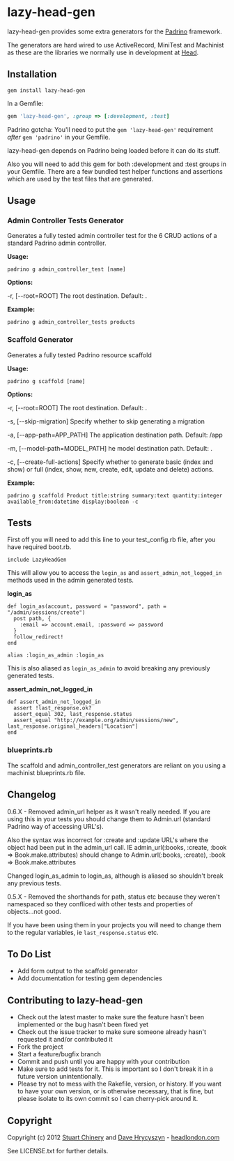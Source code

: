 # lazy-head-gen

lazy-head-gen provides some extra generators for the [Padrino](https://github.com/padrino/padrino-framework) framework.

The generators are hard wired to use ActiveRecord, MiniTest and Machinist as these are the libraries we normally use in development at [Head](http://www.headlondon.com).

## Installation

```
gem install lazy-head-gen
```

In a Gemfile:

```ruby
gem 'lazy-head-gen', :group => [:development, :test]
```

Padrino gotcha: You'll need to put the `gem 'lazy-head-gen'` requirement *after* `gem 'padrino'` in your Gemfile.

lazy-head-gen depends on Padrino being loaded before it can do its stuff.

Also you will need to add this gem for both :development and :test groups in your Gemfile. There are a few bundled test helper functions and assertions which are used by the test files that are generated.

## Usage

### Admin Controller Tests Generator

Generates a fully tested admin controller test for the 6 CRUD actions of a standard Padrino admin controller.

**Usage:**

```
padrino g admin_controller_test [name]
```

**Options:**

-r, [--root=ROOT] The root destination. Default: .

**Example:**

```
padrino g admin_controller_tests products
```

### Scaffold Generator

Generates a fully tested Padrino resource scaffold

**Usage:**

```
padrino g scaffold [name]
```

**Options:**

-r, [--root=ROOT] The root destination. Default: .

-s, [--skip-migration] Specify whether to skip generating a migration

-a, [--app-path=APP_PATH] The application destination path. Default: /app

-m, [--model-path=MODEL_PATH] he model destination path. Default: .

-c, [--create-full-actions] Specify whether to generate basic (index and show) or full (index, show, new, create, edit, update and delete) actions.

**Example:**

```
padrino g scaffold Product title:string summary:text quantity:integer available_from:datetime display:boolean -c
```

## Tests

First off you will need to add this line to your test_config.rb file, after you have required boot.rb.

```
include LazyHeadGen
```

This will allow you to access the `login_as` and `assert_admin_not_logged_in` methods used in the admin generated tests.

__login_as__

```
def login_as(account, password = "password", path = "/admin/sessions/create")
  post path, {
    :email => account.email, :password => password
  }
  follow_redirect!
end

alias :login_as_admin :login_as
```

This is also aliased as `login_as_admin` to avoid breaking any previously generated tests.

__assert_admin_not_logged_in__

```
def assert_admin_not_logged_in
  assert !last_response.ok?
  assert_equal 302, last_response.status
  assert_equal "http://example.org/admin/sessions/new", last_response.original_headers["Location"]
end
```

### blueprints.rb

The scaffold and admin_controller_test generators are reliant on you using a machinist blueprints.rb file.

## Changelog

0.6.X - Removed admin_url helper as it wasn't really needed. If you are using this in your tests you should change them to Admin.url (standard Padrino way of accessing URL's).

Also the syntax was incorrect for :create and :update URL's where the object had been put in the admin_url call. IE admin_url(:books, :create, :book => Book.make.attributes) should change to Admin.url(:books, :create), :book => Book.make.attributes

Changed login_as_admin to login_as, although is aliased so shouldn't break any previous tests.

0.5.X - Removed the shorthands for path, status etc because they
weren't namespaced so they confliced with other tests and properties of objects...not good.

If you have been using them in your projects you will need to change them to the regular variables, ie `last_response.status` etc.

## To Do List

* Add form output to the scaffold generator
* Add documentation for testing gem dependencies

## Contributing to lazy-head-gen

* Check out the latest master to make sure the feature hasn't been implemented or the bug hasn't been fixed yet
* Check out the issue tracker to make sure someone already hasn't requested it and/or contributed it
* Fork the project
* Start a feature/bugfix branch
* Commit and push until you are happy with your contribution
* Make sure to add tests for it. This is important so I don't break it in a future version unintentionally.
* Please try not to mess with the Rakefile, version, or history. If you want to have your own version, or is otherwise necessary, that is fine, but please isolate to its own commit so I can cherry-pick around it.

## Copyright

Copyright (c) 2012 [Stuart Chinery](http://www.headlondon.com/who-we-are#stuart-chinery) and [Dave Hrycyszyn](http://www.headlondon.com/who-we-are#david-hrycyszyn) - [headlondon.com](http://www.headlondon.com)

See LICENSE.txt for further details.